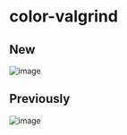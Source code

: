 # color-valgrind

## New
![image](https://github.com/JakeRoggenbuck/color-valgrind/assets/35516367/395d4692-b5ab-438a-b9d0-78b339303c0b)

## Previously
![image](https://github.com/JakeRoggenbuck/color-valgrind/assets/35516367/092a1a1f-4162-44b2-93b1-3c5ef193ebc7)
